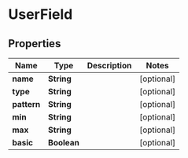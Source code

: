 

# UserField


## Properties

| Name | Type | Description | Notes |
|------------ | ------------- | ------------- | -------------|
|**name** | **String** |  |  [optional] |
|**type** | **String** |  |  [optional] |
|**pattern** | **String** |  |  [optional] |
|**min** | **String** |  |  [optional] |
|**max** | **String** |  |  [optional] |
|**basic** | **Boolean** |  |  [optional] |



